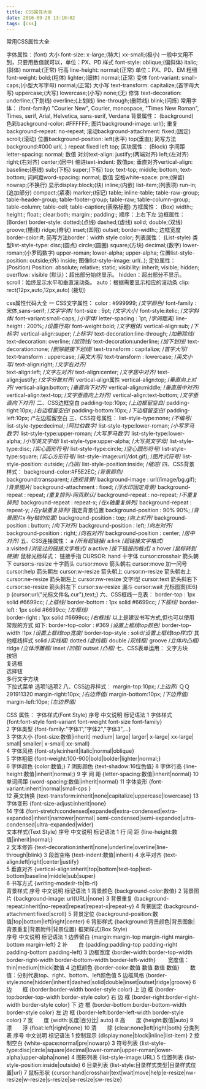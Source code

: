 ```yaml
---
title: CSS属性大全
date: 2016-09-28 13:10:02
tags: [css]
---
```

常用CSS属性大全
<!--more-->
字体属性：(font)
大小 font-size: x-large;(特大) xx-small;(极小) 一般中文用不到，只要用数值就可以，单位：PX、PD
样式 font-style: oblique;(偏斜体) italic;(斜体) normal;(正常)
行高 line-height: normal;(正常) 单位：PX、PD、EM
粗细 font-weight: bold;(粗体) lighter;(细体) normal;(正常)
变体 font-variant: small-caps;(小型大写字母) normal;(正常)
大小写 text-transform: capitalize;(首字母大写) uppercase;(大写) lowercase;(小写) none;(无)
修饰 text-decoration: underline;(下划线) overline;(上划线) line-through;(删除线) blink;(闪烁)
常用字体： (font-family)
"Courier New", Courier, monospace, "Times New Roman", Times, serif, Arial, Helvetica, sans-serif, Verdana
背景属性： (background)
色彩background-color: #FFFFFF;
图片background-image: url();
重复background-repeat: no-repeat;
滚动background-attachment: fixed;(固定) scroll;(滚动)
位置background-position: left(水平) top(垂直);
简写方法 background:#000 url(..) repeat fixed left top;
区块属性： (Block)
字间距letter-spacing: normal; 数值
对刘text-align: justify;(两端对齐) left;(左对齐) right;(右对齐) center;(居中)
缩进text-indent: 数值px;
垂直对齐vertical-align: baseline;(基线) sub;(下标) super;(下标) top; text-top; middle; bottom; text-bottom;
词间距word-spacing: normal; 数值
空格white-space: pre;(保留) nowrap;(不换行)
显示display:block;(块) inline;(内嵌) list-item;(列表项) run-in;(追加部分) compact;(紧凑) marker;(标记) table; inline-table; table-raw-group; table-header-group; table-footer-group; table-raw; table-column-group; table-column; table-cell; table-caption;(表格标题)
方框属性： (Box)
width:; height:; float:; clear:both; margin:; padding:;     顺序：上右下左
边框属性： (Border)
border-style: dotted;(点线) dashed;(虚线) solid; double;(双线) groove;(槽线) ridge;(脊状) inset;(凹陷) outset;
border-width:; 边框宽度
border-color:#;
简写方法border：width style color;
列表属性： (List-style)
类型list-style-type:    disc;(圆点) circle;(圆圈) square;(方块) decimal;(数字) lower-roman;(小罗码数字) upper-roman; lower-alpha; upper-alpha;
位置list-style-position: outside;(外) inside;
图像list-style-image: url(..);
定位属性： (Position)
Position: absolute; relative; static;
visibility: inherit; visible; hidden;
overflow: 
visible (默认)：超出部分始终显示。
hidden：超出部分不显示。
scroll：始终显示水平和垂直滚动条。
auto：根据需要显示相应的滚动条
clip: rect(12px,auto,12px,auto) (裁切) 

css属性代码大全
一 CSS文字属性：
color : #999999; /*文字颜色*/
font-family : 宋体,sans-serif; /*文字字体*/ 
font-size : 9pt; /*文字大小*/ 
font-style:itelic; /*文字斜体*/ 
font-variant:small-caps; /*小字体*/ 
letter-spacing : 1pt; /*字间距离*/ 
line-height : 200%; /*设置行高*/ 
font-weight:bold; /*文字粗体*/ 
vertical-align:sub; /*下标字*/ 
vertical-align:super; /*上标字*/ 
text-decoration:line-through; /*加删除线*/ 
text-decoration: overline; /*加顶线*/ 
text-decoration:underline; /*加下划线*/ 
text-decoration:none; /*删除链接下划线*/ 
text-transform : capitalize; /*首字大写*/ 
text-transform : uppercase; /*英文大写*/ 
text-transform : lowercase; /*英文小写*/ 
text-align:right; /*文字右对齐*/  
text-align:left; /*文字左对齐*/ 
text-align:center; /*文字居中对齐*/ 
text-align:justify; /*文字分散对齐*/ 
vertical-align属性
vertical-align:top; /*垂直向上对齐*/ 
vertical-align:bottom; /*垂直向下对齐*/ 
vertical-align:middle; /*垂直居中对齐*/ 
vertical-align:text-top; /*文字垂直向上对齐*/ 
vertical-align:text-bottom; /*文字垂直向下对齐*/ 
二、CSS边框空白
padding-top:10px; /*上边框留空白*/ 
padding-right:10px; /*右边框留空白*/ 
padding-bottom:10px; /*下边框留空白*/ 
padding-left:10px; /*左边框留空白
三、CSS符号属性：
list-style-type:none; /*不编号*/ 
list-style-type:decimal; /*阿拉伯数字*/ 
list-style-type:lower-roman; /*小写罗马数字*/ 
list-style-type:upper-roman; /*大写罗马数字*/ 
list-style-type:lower-alpha; /*小写英文字母*/ 
list-style-type:upper-alpha; /*大写英文字母*/ 
list-style-type:disc; /*实心圆形符号*/ 
list-style-type:circle; /*空心圆形符号*/ 
list-style-type:square; /*实心方形符号*/ 
list-style-image:url(/dot.gif); /*图片式符号*/ 
list-style-position: outside; /*凸排*/ 
list-style-position:inside; /*缩进*/ 
四、CSS背景样式：
background-color:#F5E2EC; /*背景颜色*/  
background:transparent; /*透视背景*/ 
background-image : url(/image/bg.gif); /*背景图片*/ 
background-attachment : fixed; /*浮水印固定背景*/ 
background-repeat : repeat; /*重复排列-网页默认*/ 
background-repeat : no-repeat; /*不重复排列*/ 
background-repeat : repeat-x; /*在x轴重复排列*/ 
background-repeat : repeat-y; /*在y轴重复排列*/ 
指定背景位置
background-position : 90% 90%; /*背景图片x与y轴的位置*/ 
background-position : top; /*向上对齐*/ 
background-position : buttom; /*向下对齐*/ 
background-position : left; /*向左对齐*/ 
background-position : right; /*向右对齐*/ 
background-position : center; /*居中对齐*/ 
五、CSS连接属性：
a /*所有超链接*/ 
a:link /*超链接文字格式*/  
a:visited /*浏览过的链接文字格式*/ 
a:active /*按下链接的格式*/ 
a:hover /*鼠标转到链接*/ 
鼠标光标样式：
链接手指 CURSOR: hand 
十字体 cursor:crosshair 
箭头朝下 cursor:s-resize 
十字箭头 cursor:move 
箭头朝右 cursor:move 
加一问号 cursor:help 
箭头朝左 cursor:w-resize 
箭头朝上 cursor:n-resize 
箭头朝右上 cursor:ne-resize 
箭头朝左上 cursor:nw-resize 
文字I型 cursor:text 
箭头斜右下 cursor:se-resize 
箭头斜左下 cursor:sw-resize 
漏斗 cursor:wait 
光标图案(IE6)   p {cursor:url("光标文件名.cur"),text;} 
六、CSS框线一览表：
border-top : 1px solid #6699cc; /*上框线*/ 
border-bottom : 1px solid #6699cc; /*下框线*/ 
border-left : 1px solid #6699cc; /*左框线*/  
border-right : 1px solid #6699cc; /*右框线*/ 
以上是建议书写方式,但也可以使用常规的方式 如下:
border-top-color : #369 /*设置上框线top颜色*/ 
border-top-width :1px /*设置上框线top宽度*/ 
border-top-style : solid/*设置上框线top样式*/ 
其他框线样式
solid /*实线框*/ 
dotted /*虚线框*/ 
double /*双线框*/ 
groove /*立体内凸框*/ 
ridge /*立体浮雕框*/ 
inset /*凹框*/ 
outset /*凸框*/ 
七、CSS表单运用：
文字方块  
按钮  
复选框  
选择钮  
多行文字方块  
下拉式菜单 选项1选项2 
八、CSS边界样式：
margin-top:10px; /*上边界*/ 
ＱＱ291911320
margin-right:10px; /*右边界值*/ 
margin-bottom:10px; /*下边界值*/ 
margin-left:10px; /*左边界值*/ 
  
CSS 属性： 字体样式(Font Style) 
序号 中文说明 标记语法 
1 字体样式 {font:font-style font-variant font-weight font-size font-family}  
2 字体类型 {font-family:"字体1","字体2","字体3",...}  
3 字体大小 {font-size:数值|inherit| medium| large| larger| x-large| xx-large| small| smaller| x-small| xx-small}  
4 字体风格 {font-style:inherit|italic|normal|oblique}  
5 字体粗细   {font-weight:100-900|bold|bolder|lighter|normal;}  
6 字体颜色   {color:数值;} 
7 阴影颜色 {text-shadow:16位色值} 
8 字体行高   {line-height:数值|inherit|normal;} 
9 字 间 距   {letter-spacing:数值|inherit|normal} 
10 单词间距 {word-spacing:数值|inherit|normal} 
11 字体变形 {font-variant:inherit|normal|small-cps }  
12 英文转换 {text-transform:inherit|none|capitalize|uppercase|lowercase} 
13 字体变形 {font-size-adjust:inherit|none}  
14 字体 {font-stretch:condensed|expanded|extra-condensed|extra-expanded|inherit|narrower|normal| semi-condensed|semi-expanded|ultra-condensed|ultra-expanded|wider}  
文本样式(Text Style) 
序号 中文说明 标记语法 
1 行 间 距 {line-height:数值|inherit|normal;}  
2 文本修饰 {text-decoration:inherit|none|underline|overline|line-through|blink} 
3 段首空格   {text-indent:数值|inherit} 
4 水平对齐 {text-align:left|right|center|justify}  
5 垂直对齐 {vertical-align:inherit|top|bottom|text-top|text-bottom|baseline|middle|sub|super}  
6 书写方式 {writing-mode:lr-tb|tb-rl}  
背景样式 
序号 中文说明 标记语法 
1 背景颜色 {background-color:数值} 
2 背景图片 {background-image: url(URL)|none} 
3 背景重复 {background-repeat:inherit|no-repeat|repeat|repeat-x|repeat-y} 
4 背景固定 {background-attachment:fixed|scroll} 
5 背景定位 {background-position:数值|top|bottom|left|right|center} 
6 背影样式 {background:背景颜色|背景图象|背景重复|背景附件|背景位置} 
框架样式(Box Style)  
序号 中文说明 标记语法 
1 边界留白 {margin:margin-top margin-right margin-bottom margin-left} 
2 补　　白 {padding:padding-top padding-right padding-bottom padding-left} 
3 边框宽度 {border-width:border-top-width border-right-width border-bottom-width border-left-width}　　
宽度值： thin|medium|thick|数值 
4 边框颜色 {border-color:数值 数值 数值 数值}　　数值：分别代表top、right、bottom、left颜色值 
5 边框风格 {border-style:none|hidden|inherit|dashed|solid|double|inset|outset|ridge|groove} 
6 边　　框 {border:border-width border-style color} 
   上 边 框 {border-top:border-top-width border-style color} 
   右 边 框 {border-right:border-right-width border-style color} 
   下 边 框 {border-bottom:border-bottom-width border-style color} 
   左 边 框 {border-left:border-left-width border-style color} 
7 宽　　度 {width:长度|百分比| auto} 
8 高　　度 {height:数值|auto} 
9 漂　　浮 {float:left|right|none} 
10 清　　除 {clear:none|left|right|both} 
分类列表 
序号 中文说明 标记语法 
1 控制显示 {display:none|block|inline|list-item} 
2 控制空白 {white-space:normal|pre|nowarp} 
3 符号列表 {list-style-type:disc|circle|square|decimal|lower-roman|upper-roman|lower-alpha|upper-alpha|none} 
4 图形列表 {list-style-image:URL} 
5 位置列表 {list-style-position:inside|outside} 
6 目录列表 {list-style:目录样式类型|目录样式位置|url} 
7 鼠标形状 {cursor:hand|crosshair|text|wait|move|help|e-resize|nw-resize|w-resize|s-resize|se-resize|sw-resize} 
